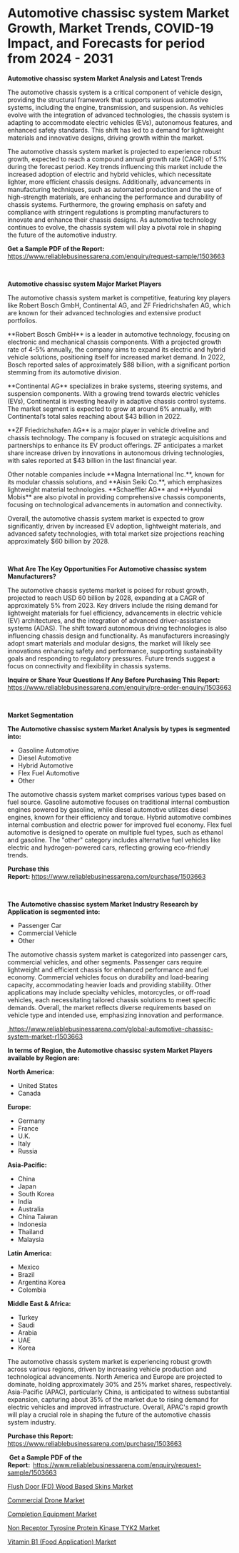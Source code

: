 <p><h1>Automotive chassisc system Market Growth, Market Trends, COVID-19 Impact, and Forecasts for period from 2024 - 2031</h1></p><p><strong>Automotive chassisc system Market Analysis and Latest Trends</strong></p>
<p><p>The automotive chassis system is a critical component of vehicle design, providing the structural framework that supports various automotive systems, including the engine, transmission, and suspension. As vehicles evolve with the integration of advanced technologies, the chassis system is adapting to accommodate electric vehicles (EVs), autonomous features, and enhanced safety standards. This shift has led to a demand for lightweight materials and innovative designs, driving growth within the market.</p><p>The automotive chassis system market is projected to experience robust growth, expected to reach a compound annual growth rate (CAGR) of 5.1% during the forecast period. Key trends influencing this market include the increased adoption of electric and hybrid vehicles, which necessitate lighter, more efficient chassis designs. Additionally, advancements in manufacturing techniques, such as automated production and the use of high-strength materials, are enhancing the performance and durability of chassis systems. Furthermore, the growing emphasis on safety and compliance with stringent regulations is prompting manufacturers to innovate and enhance their chassis designs. As automotive technology continues to evolve, the chassis system will play a pivotal role in shaping the future of the automotive industry.</p></p>
<p><strong>Get a Sample PDF of the Report:&nbsp;</strong> <a href="https://www.reliablebusinessarena.com/enquiry/request-sample/1503663?utm_campaign=1292&utm_medium=2&utm_source=Github&utm_content=ia&utm_term=27092024&utm_id=automotive-chassisc-system">https://www.reliablebusinessarena.com/enquiry/request-sample/1503663</a></p>
<p>&nbsp;</p>
<p><strong>Automotive chassisc system Major Market Players</strong></p>
<p><p>The automotive chassis system market is competitive, featuring key players like Robert Bosch GmbH, Continental AG, and ZF Friedrichshafen AG, which are known for their advanced technologies and extensive product portfolios. </p><p>**Robert Bosch GmbH** is a leader in automotive technology, focusing on electronic and mechanical chassis components. With a projected growth rate of 4-5% annually, the company aims to expand its electric and hybrid vehicle solutions, positioning itself for increased market demand. In 2022, Bosch reported sales of approximately $88 billion, with a significant portion stemming from its automotive division.</p><p>**Continental AG** specializes in brake systems, steering systems, and suspension components. With a growing trend towards electric vehicles (EVs), Continental is investing heavily in adaptive chassis control systems. The market segment is expected to grow at around 6% annually, with Continental’s total sales reaching about $43 billion in 2022.</p><p>**ZF Friedrichshafen AG** is a major player in vehicle driveline and chassis technology. The company is focused on strategic acquisitions and partnerships to enhance its EV product offerings. ZF anticipates a market share increase driven by innovations in autonomous driving technologies, with sales reported at $43 billion in the last financial year.</p><p>Other notable companies include **Magna International Inc.**, known for its modular chassis solutions, and **Aisin Seiki Co.**, which emphasizes lightweight material technologies. **Schaeffler AG** and **Hyundai Mobis** are also pivotal in providing comprehensive chassis components, focusing on technological advancements in automation and connectivity.</p><p>Overall, the automotive chassis system market is expected to grow significantly, driven by increased EV adoption, lightweight materials, and advanced safety technologies, with total market size projections reaching approximately $60 billion by 2028.</p></p>
<p>&nbsp;</p>
<p><strong>What Are The Key Opportunities For Automotive chassisc system Manufacturers?</strong></p>
<p><p>The automotive chassis systems market is poised for robust growth, projected to reach USD 60 billion by 2028, expanding at a CAGR of approximately 5% from 2023. Key drivers include the rising demand for lightweight materials for fuel efficiency, advancements in electric vehicle (EV) architectures, and the integration of advanced driver-assistance systems (ADAS). The shift toward autonomous driving technologies is also influencing chassis design and functionality. As manufacturers increasingly adopt smart materials and modular designs, the market will likely see innovations enhancing safety and performance, supporting sustainability goals and responding to regulatory pressures. Future trends suggest a focus on connectivity and flexibility in chassis systems.</p></p>
<p><strong>Inquire or Share Your Questions If Any Before Purchasing This Report:</strong> <a href="https://www.reliablebusinessarena.com/enquiry/pre-order-enquiry/1503663?utm_campaign=1292&utm_medium=2&utm_source=Github&utm_content=ia&utm_term=27092024&utm_id=automotive-chassisc-system">https://www.reliablebusinessarena.com/enquiry/pre-order-enquiry/1503663</a></p>
<p>&nbsp;</p>
<p><strong>Market Segmentation</strong></p>
<p><strong>The Automotive chassisc system Market Analysis by types is segmented into:</strong></p>
<p><ul><li>Gasoline Automotive</li><li>Diesel Automotive</li><li>Hybrid Automotive</li><li>Flex Fuel Automotive</li><li>Other</li></ul></p>
<p><p>The automotive chassis system market comprises various types based on fuel source. Gasoline automotive focuses on traditional internal combustion engines powered by gasoline, while diesel automotive utilizes diesel engines, known for their efficiency and torque. Hybrid automotive combines internal combustion and electric power for improved fuel economy. Flex fuel automotive is designed to operate on multiple fuel types, such as ethanol and gasoline. The "other" category includes alternative fuel vehicles like electric and hydrogen-powered cars, reflecting growing eco-friendly trends.</p></p>
<p><strong>Purchase this Report:&nbsp;</strong><a href="https://www.reliablebusinessarena.com/purchase/1503663?utm_campaign=1292&utm_medium=2&utm_source=Github&utm_content=ia&utm_term=27092024&utm_id=automotive-chassisc-system">https://www.reliablebusinessarena.com/purchase/1503663</a></p>
<p>&nbsp;</p>
<p><strong>The Automotive chassisc system Market Industry Research by Application is segmented into:</strong></p>
<p><ul><li>Passenger Car</li><li>Commercial Vehicle</li><li>Other</li></ul></p>
<p><p>The automotive chassis system market is categorized into passenger cars, commercial vehicles, and other segments. Passenger cars require lightweight and efficient chassis for enhanced performance and fuel economy. Commercial vehicles focus on durability and load-bearing capacity, accommodating heavier loads and providing stability. Other applications may include specialty vehicles, motorcycles, or off-road vehicles, each necessitating tailored chassis solutions to meet specific demands. Overall, the market reflects diverse requirements based on vehicle type and intended use, emphasizing innovation and performance.</p></p>
<p><a href="https://www.reliablebusinessarena.com/global-automotive-chassisc-system-market-r1503663?utm_campaign=1292&utm_medium=2&utm_source=Github&utm_content=ia&utm_term=27092024&utm_id=automotive-chassisc-system">&nbsp;https://www.reliablebusinessarena.com/global-automotive-chassisc-system-market-r1503663</a></p>
<p><strong>In terms of Region, the Automotive chassisc system Market Players available by Region are:</strong></p>
<p>
    <p> <strong> North America: </strong>
        <ul>
            <li>United States</li>
            <li>Canada</li>
        </ul>
        </p> 
    <p> <strong> Europe: </strong>
        <ul>
            <li>Germany</li>
            <li>France</li>
            <li>U.K.</li>
            <li>Italy</li>
            <li>Russia</li>
        </ul>
        </p> 
    <p> <strong> Asia-Pacific: </strong>
        <ul>
            <li>China</li>
            <li>Japan</li>
            <li>South Korea</li>
            <li>India</li>
            <li>Australia</li>
            <li>China Taiwan</li>
            <li>Indonesia</li>
            <li>Thailand</li>
            <li>Malaysia</li>
        </ul>
        </p> 
    <p> <strong> Latin America: </strong>
        <ul>
            <li>Mexico</li>
            <li>Brazil</li>
            <li>Argentina Korea</li>
            <li>Colombia</li>
        </ul>
        </p> 
    <p> <strong> Middle East & Africa: </strong>
        <ul>
            <li>Turkey</li>
            <li>Saudi</li>
            <li>Arabia</li>
            <li>UAE</li>
            <li>Korea</li>
        </ul>
    </p>
    </p>
<p><p>The automotive chassis system market is experiencing robust growth across various regions, driven by increasing vehicle production and technological advancements. North America and Europe are projected to dominate, holding approximately 30% and 25% market shares, respectively. Asia-Pacific (APAC), particularly China, is anticipated to witness substantial expansion, capturing about 35% of the market due to rising demand for electric vehicles and improved infrastructure. Overall, APAC's rapid growth will play a crucial role in shaping the future of the automotive chassis system industry.</p></p>
<p><strong>Purchase this Report: </strong><a href="https://www.reliablebusinessarena.com/purchase/1503663?utm_campaign=1292&utm_medium=2&utm_source=Github&utm_content=ia&utm_term=27092024&utm_id=automotive-chassisc-system">https://www.reliablebusinessarena.com/purchase/1503663</a></p>
<p>&nbsp;<strong>Get a Sample PDF of the Report:&nbsp;&nbsp;</strong><a href="https://www.reliablebusinessarena.com/enquiry/request-sample/1503663?utm_campaign=1292&utm_medium=2&utm_source=Github&utm_content=ia&utm_term=27092024&utm_id=automotive-chassisc-system">https://www.reliablebusinessarena.com/enquiry/request-sample/1503663</a></p>
<p><strong></strong></p>
<p><p><a href="https://issuu.com/reportprime-2/docs/flush-door-fd-wood-based-skins-mark_af99c36735e2b8?utm_campaign=1292&utm_medium=2&utm_source=Github&utm_content=ia&utm_term=27092024&utm_id=automotive-chassisc-system">Flush Door (FD) Wood Based Skins Market</a></p><p><a href="https://www.linkedin.com/pulse/insights-commercial-drone-market-size-which-expanding-14-cagr-sa5sc?trackingId=RhoeHR%2FNREKJk34EPTlaMA%3D%3D&utm_campaign=1292&utm_medium=2&utm_source=Github&utm_content=ia&utm_term=27092024&utm_id=automotive-chassisc-system">Commercial Drone Market</a></p><p><a href="https://www.linkedin.com/pulse/global-completion-equipment-industry-analysis-share-growth-trends-bfgmc?trackingId=C%2BRmURxtQt2IfzJ0h7%2FRPg%3D%3D&utm_campaign=1292&utm_medium=2&utm_source=Github&utm_content=ia&utm_term=27092024&utm_id=automotive-chassisc-system">Completion Equipment Market</a></p><p><a href="https://github.com/provorikovar/Market-Research-Report-List-6/blob/main/non-receptor-tyrosine-protein-kinase-tyk2-market.md?utm_campaign=1292&utm_medium=2&utm_source=Github&utm_content=ia&utm_term=27092024&utm_id=automotive-chassisc-system">Non Receptor Tyrosine Protein Kinase TYK2 Market</a></p><p><a href="https://issuu.com/reportprime-2/docs/vitamin-b1-food-application-market-_78824e4474415a?utm_campaign=1292&utm_medium=2&utm_source=Github&utm_content=ia&utm_term=27092024&utm_id=automotive-chassisc-system">Vitamin B1 (Food Application) Market</a></p></p>